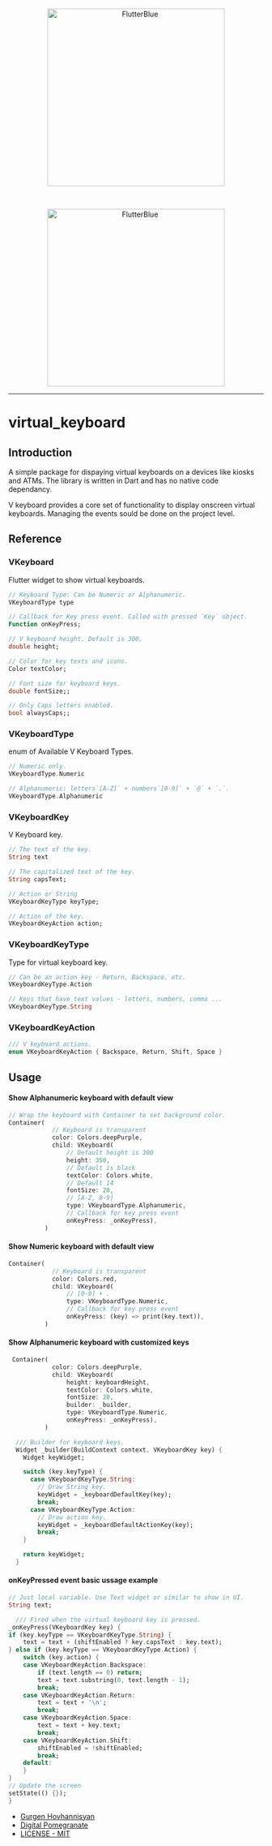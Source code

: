 
<br>
<p align="center">
<img style="height:350px;" alt="FlutterBlue" src="https://github.com/ericmaro/v-keyboard/screen1.png?raw=true" />
</p>
<br>
<p align="center">
<img style="height:350px;" alt="FlutterBlue" src="https://github.com/ericmaro/v-keyboard/screen2.png?raw=true" />
</p>
<hr>

# virtual_keyboard

## Introduction

A simple package for dispaying virtual keyboards on a devices like kiosks and ATMs. The library is written in Dart and has no native code dependancy.

V keyboard provides a core set of functionality to display onscreen virtual keyboards. Managing the events sould be done on the project level.

## Reference

### VKeyboard

Flutter widget to show virtual keyboards.

```dart
// Keyboard Type: Can be Numeric or Alphanumeric.
VKeyboardType type
```

```dart
// Callback for Key press event. Called with pressed `Key` object.
Function onKeyPress;
```

```dart
// V keyboard height. Default is 300.
double height;
```

```dart
// Color for key texts and icons.
Color textColor;
```

```dart
// Font size for keyboard keys.
double fontSize;;
```

```dart
// Only Caps letters enabled.
bool alwaysCaps;;
```

### VKeyboardType

enum of Available V Keyboard Types.

```dart
// Numeric only.
VKeyboardType.Numeric
```

```dart
// Alphanumeric: letters`[A-Z]` + numbers`[0-9]` + `@` + `.`.
VKeyboardType.Alphanumeric
```

### VKeyboardKey

V Keyboard key.

```dart
// The text of the key. 
String text
```

```dart
// The capitalized text of the key. 
String capsText;
```

```dart
// Action or String
VKeyboardKeyType keyType;
```

```dart
// Action of the key.
VKeyboardKeyAction action;
```

### VKeyboardKeyType

Type for virtual keyboard key.

```dart
// Can be an action key - Return, Backspace, etc.
VKeyboardKeyType.Action
```

```dart
// Keys that have text values - letters, numbers, comma ...
VKeyboardKeyType.String
```

### VKeyboardKeyAction

```dart
/// V keyboard actions.
enum VKeyboardKeyAction { Backspace, Return, Shift, Space }
```

## Usage

#### Show Alphanumeric keyboard with default view

```dart
// Wrap the keyboard with Container to set background color.
Container(
            // Keyboard is transparent
            color: Colors.deepPurple,
            child: VKeyboard(
                // Default height is 300
                height: 350,
                // Default is black
                textColor: Colors.white,
                // Default 14
                fontSize: 20,
                // [A-Z, 0-9]
                type: VKeyboardType.Alphanumeric,
                // Callback for key press event
                onKeyPress: _onKeyPress),
          )
```

#### Show Numeric keyboard with default view

```dart
Container(
            // Keyboard is transparent
            color: Colors.red,
            child: VKeyboard(
                // [0-9] + .
                type: VKeyboardType.Numeric,
                // Callback for key press event
                onKeyPress: (key) => print(key.text)),
          )
```

#### Show Alphanumeric keyboard with customized keys

```dart
 Container(
            color: Colors.deepPurple,
            child: VKeyboard(
                height: keyboardHeight,
                textColor: Colors.white,
                fontSize: 20,
                builder: _builder,
                type: VKeyboardType.Numeric,
                onKeyPress: _onKeyPress),
          )

  /// Builder for keyboard keys.
  Widget _builder(BuildContext context, VKeyboardKey key) {
    Widget keyWidget;

    switch (key.keyType) {
      case VKeyboardKeyType.String:
        // Draw String key.
        keyWidget = _keyboardDefaultKey(key);
        break;
      case VKeyboardKeyType.Action:
        // Draw action key.
        keyWidget = _keyboardDefaultActionKey(key);
        break;
    }

    return keyWidget;
  }          
```

#### onKeyPressed event basic ussage example

```dart
// Just local variable. Use Text widget or similar to show in UI.
String text;

  /// Fired when the virtual keyboard key is pressed.
_onKeyPress(VKeyboardKey key) {
if (key.keyType == VKeyboardKeyType.String) {
    text = text + (shiftEnabled ? key.capsText : key.text);
} else if (key.keyType == VKeyboardKeyType.Action) {
    switch (key.action) {
    case VKeyboardKeyAction.Backspace:
        if (text.length == 0) return;
        text = text.substring(0, text.length - 1);
        break;
    case VKeyboardKeyAction.Return:
        text = text + '\n';
        break;
    case VKeyboardKeyAction.Space:
        text = text + key.text;
        break;
    case VKeyboardKeyAction.Shift:
        shiftEnabled = !shiftEnabled;
        break;
    default:
    }
}
// Update the screen
setState(() {});
}
```

- [Gurgen Hovhannisyan](https://github.com/gurgenDP)
- [Digital Pomegranate](https://digitalpomegranate.com)
- [LICENSE - MIT](https://github.com/ericmaro/v-keyboard/LICENSE)
